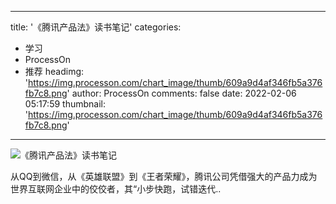 
---
title: '《腾讯产品法》读书笔记'
categories: 
 - 学习
 - ProcessOn
 - 推荐
headimg: 'https://img.processon.com/chart_image/thumb/609a9d4af346fb5a376fb7c8.png'
author: ProcessOn
comments: false
date: 2022-02-06 05:17:59
thumbnail: 'https://img.processon.com/chart_image/thumb/609a9d4af346fb5a376fb7c8.png'
---

<div>   
<img class="thumb" alt="《腾讯产品法》读书笔记" src="https://img.processon.com/chart_image/thumb/609a9d4af346fb5a376fb7c8.png" referrerpolicy="no-referrer">
<p>从QQ到微信，从《英雄联盟》到《王者荣耀》，腾讯公司凭借强大的产品力成为世界互联网企业中的佼佼者，其“小步快跑，试错迭代..</p>  
</div>
            